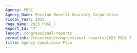 ```yaml
---
Agency: PBGC
Agency_Name: Pension Benefit Guaranty Corporation
Fiscal_Year: 2023
Page_Name: 2023_PBGC_7
Report_Id: '7'
layout: congressional-reports
permalink: /resources/congressional-reports/2023_PBGC_7
title: Agency Compliance Plan
---
```

